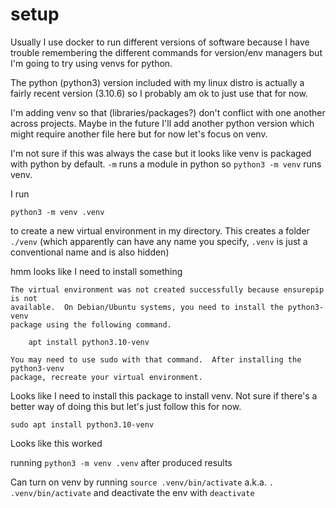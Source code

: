 # setup

Usually I use docker to run different versions of software because I have trouble remembering the different commands for version/env managers but I'm going to try using venvs for python.

The python (python3) version included with my linux distro is actually a fairly recent version (3.10.6) so I probably am ok to just use that for now.

I'm adding venv so that (libraries/packages?) don't conflict with one another across projects. Maybe in the future I'll add another python version which might require another file here but for now let's focus on venv.

I'm not sure if this was always the case but it looks like venv is packaged with python by default. `-m` runs a module in python so `python3 -m venv` runs venv.

I run 

```python3 -m venv .venv``` 

to create a new virtual environment in my directory. This creates a folder `./venv` (which apparently can have any name you specify, `.venv` is just a conventional name and is also hidden)

hmm looks like I need to install something

```
The virtual environment was not created successfully because ensurepip is not
available.  On Debian/Ubuntu systems, you need to install the python3-venv
package using the following command.

    apt install python3.10-venv

You may need to use sudo with that command.  After installing the python3-venv
package, recreate your virtual environment.
```

Looks like I need to install this package to install venv. Not sure if there's a better way of doing this but let's just follow this for now.

```sudo apt install python3.10-venv```

Looks like this worked

running `python3 -m venv .venv` after produced results

Can turn on venv by running `source .venv/bin/activate` a.k.a. `. .venv/bin/activate` and deactivate the env with `deactivate`